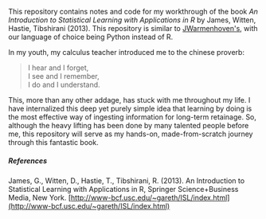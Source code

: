 This repository contains notes and code for my workthrough of the book *An Introduction to Statistical Learning with Applications in R* by James, Witten, Hastie, Tibshirani (2013). This repository is similar to [JWarmenhoven's](https://github.com/JWarmenhoven/ISLR-python), with our language of choice being Python instead of R.

In my youth, my calculus teacher introduced me to the chinese proverb:

> I hear and I forget,  
> I see and I remember,  
> I do and I understand.  

This, more than any other addage, has stuck with me throughout my life. I have internalized this deep yet purely simple idea that learning by doing is the most effective way of ingesting information for long-term retainage. So, although the heavy lifting has been done by many talented people before me, this repository will serve as my hands-on, made-from-scratch journey through this fantastic book.

##### References

James, G., Witten, D., Hastie, T., Tibshirani, R. (2013). An Introduction to Statistical Learning with Applications in R, Springer Science+Business Media, New York. [http://www-bcf.usc.edu/~gareth/ISL/index.html](http://www-bcf.usc.edu/~gareth/ISL/index.html)
